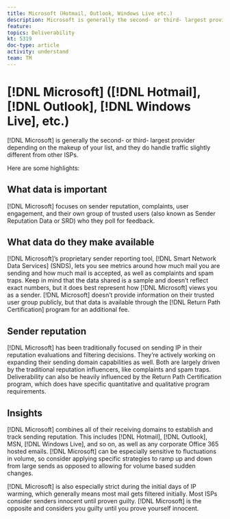 ```yaml
---
title: Microsoft (Hotmail, Outlook, Windows Live etc.)
description: Microsoft is generally the second- or third- largest provider depending on the makeup of your list, and they do handle traffic slightly different from other ISPs.
feature: 
topics: Deliverability
kt: 5319
doc-type: article
activity: understand
team: TM
---
```


# [!DNL Microsoft] ([!DNL Hotmail], [!DNL Outlook], [!DNL Windows Live], etc.) 

[!DNL Microsoft] is generally the second- or third- largest provider depending on the makeup of your list, and they do handle traffic slightly different from other ISPs.

Here are some highlights:

## What data is important

[!DNL Microsoft] focuses on sender reputation, complaints, user engagement, and their own group of trusted users (also known as Sender Reputation Data or SRD) who they poll for feedback.

## What data do they make available

[!DNL Microsoft]’s proprietary sender reporting tool, [!DNL Smart Network Data Services] (SNDS), lets you see metrics around how much mail you are sending and how much mail is accepted, as well as complaints and spam traps. Keep in mind that the data shared is a sample and doesn’t reflect exact numbers, but it does best represent how [!DNL Microsoft] views you as a sender. [!DNL Microsoft] doesn’t provide information on their trusted user group publicly, but that data is available through the [!DNL Return Path Certification] program for an additional fee.

## Sender reputation

[!DNL Microsoft] has been traditionally focused on sending IP in their reputation evaluations and filtering decisions. They’re actively working on expanding their sending domain capabilities as well. Both are largely driven by the traditional reputation influencers, like complaints and spam traps. Deliverability can also be heavily influenced by the Return Path Certification program, which does have specific quantitative and qualitative program requirements.

## Insights

[!DNL Microsoft] combines all of their receiving domains to establish and track sending reputation. This includes [!DNL Hotmail], [!DNL Outlook], MSN, [!DNL Windows Live], and so on, as well as any corporate Office 365 hosted emails. [!DNL Microsoft] can be especially sensitive to fluctuations in volume, so consider applying specific strategies to ramp up and down from large sends as opposed to allowing for volume based sudden changes.

[!DNL Microsoft] is also especially strict during the initial days of IP warming, which generally means most mail gets filtered initially. Most ISPs consider senders innocent until proven guilty. [!DNL Microsoft] is the opposite and considers you guilty until you prove yourself innocent.
